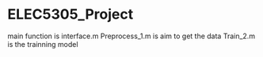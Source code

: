 # ELEC5305_Project
main function is interface.m
Preprocess_1.m is aim to get the data
Train_2.m is the trainning model
